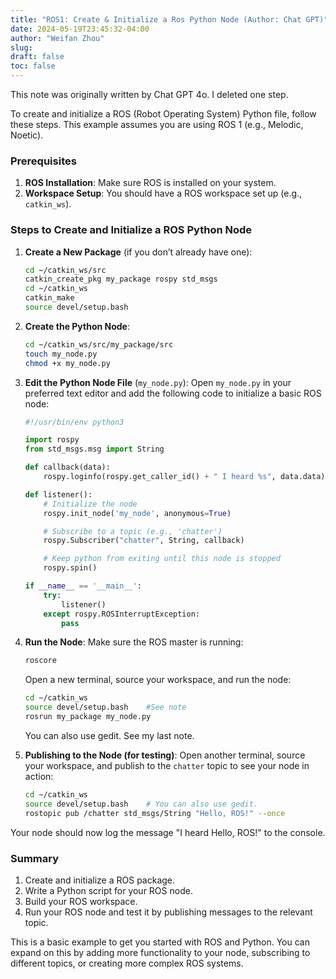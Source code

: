 ```yaml
---
title: "ROS1: Create & Initialize a Ros Python Node (Author: Chat GPT)"
date: 2024-05-19T23:45:32-04:00
author: "Weifan Zhou"
slug:
draft: false
toc: false
---
```

<div class = "reminder">This note was originally written by Chat GPT 4o. I deleted one step.</div>

To create and initialize a ROS (Robot Operating System) Python file, follow these steps. This example assumes you are using ROS 1 (e.g., Melodic, Noetic).

### Prerequisites
1. **ROS Installation**: Make sure ROS is installed on your system.
2. **Workspace Setup**: You should have a ROS workspace set up (e.g., `catkin_ws`).

### Steps to Create and Initialize a ROS Python Node

1. **Create a New Package** (if you don’t already have one):
   ```bash
   cd ~/catkin_ws/src
   catkin_create_pkg my_package rospy std_msgs
   cd ~/catkin_ws
   catkin_make
   source devel/setup.bash
   ```

2. **Create the Python Node**:
   ```bash
   cd ~/catkin_ws/src/my_package/src
   touch my_node.py
   chmod +x my_node.py
   ```

3. **Edit the Python Node File** (`my_node.py`):
   Open `my_node.py` in your preferred text editor and add the following code to initialize a basic ROS node:
   ```python
   #!/usr/bin/env python3

   import rospy
   from std_msgs.msg import String

   def callback(data):
       rospy.loginfo(rospy.get_caller_id() + " I heard %s", data.data)

   def listener():
       # Initialize the node
       rospy.init_node('my_node', anonymous=True)

       # Subscribe to a topic (e.g., 'chatter')
       rospy.Subscriber("chatter", String, callback)

       # Keep python from exiting until this node is stopped
       rospy.spin()

   if __name__ == '__main__':
       try:
           listener()
       except rospy.ROSInterruptException:
           pass
   ```

4. **Run the Node**:
   Make sure the ROS master is running:
   ```bash
   roscore
   ```

   Open a new terminal, source your workspace, and run the node:
   ```bash
   cd ~/catkin_ws
   source devel/setup.bash    #See note
   rosrun my_package my_node.py
   ```

   <div class = "note">You can also use gedit. See my last note.</div>

5. **Publishing to the Node (for testing)**:
   Open another terminal, source your workspace, and publish to the `chatter` topic to see your node in action:
   ```bash
   cd ~/catkin_ws
   source devel/setup.bash    # You can also use gedit.
   rostopic pub /chatter std_msgs/String "Hello, ROS!" --once
   ```

Your node should now log the message "I heard Hello, ROS!" to the console.

### Summary
1. Create and initialize a ROS package.
2. Write a Python script for your ROS node.
3. Build your ROS workspace.
4. Run your ROS node and test it by publishing messages to the relevant topic.

This is a basic example to get you started with ROS and Python. You can expand on this by adding more functionality to your node, subscribing to different topics, or creating more complex ROS systems.